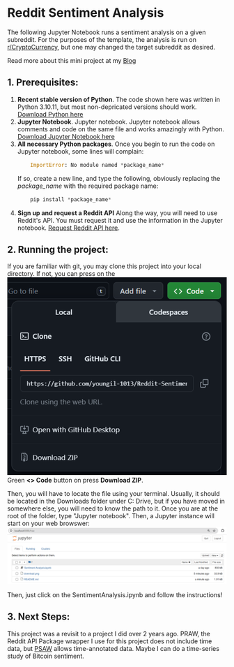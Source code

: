 # Reddit Sentiment Analysis

The following Jupyter Notebook runs a sentiment analysis on a given subreddit. For the purposes of the template, the analysis is run on [r/CryptoCurrency](https://www.reddit.com/r/CryptoCurrency/), but one may changed the target subreddit as desired.

Read more about this mini project at my [Blog](https://youngil-1013.github.io/blog.html)

## 1. Prerequisites:
1. **Recent stable version of Python**. The code shown here was written in Python 3.10.11, but most non-depricated versions should work. [Download Python here](https://www.python.org/downloads/)
2. **Jupyter Notebook**. Jupyter notebook. Jupyter notebook allows comments and code on the same file and works amazingly with Python. [Download Jupyter Notebook here](https://jupyter.org/install)
3. **All necessary Python packages**. Once you begin to run the code on Jupyter notebook, some lines will complain:
    ```python 
        ImportError: No module named *package_name*
    ```
    If so, create a new line, and type the following, obviously replacing the *package_name* with the required package name:
    ```python 
        pip install *package_name*
    ```
4. **Sign up and request a Reddit API**
Along the way, you will need to use Reddit's API. You must request it and use the information in the Jupyter notebook. [Request Reddit API here](https://www.reddit.com/wiki/api/).

## 2. Running the project:
If you are familiar with git, you may clone this project into your local directory. If not, you can press on the 
![Download picture](download.png) Green **<> Code** button on press **Download ZIP**.

Then, you will have to locate the file using your terminal. Usually, it should be located in the Downloads folder under C: Drive, but if you have moved in somewhere else, you will need to know the path to it. Once you are at the root of the folder, type "Jupyter notebook". Then, a Jupyter instance will start on your web browswer:
![Jupyter Notebook Running](jupyter.png)

Then, just click on the SentimentAnalysis.ipynb and follow the instructions!

## 3. Next Steps:
This project was a revisit to a project I did over 2 years ago. PRAW, the Reddit API Package wrapper I use for this project does not include time data, but [PSAW](https://pushshift.io/signup) allows time-annotated data. Maybe I can do a time-series study of Bitcoin sentiment.